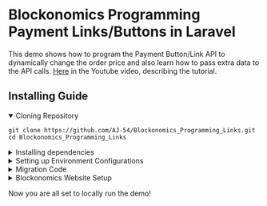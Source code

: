 # Blockonomics Programming Payment Links/Buttons in Laravel

This demo shows how to program the Payment Button/Link API to dynamically change the order price and also learn how to pass extra data to the API calls. [Here](https://www.youtube.com/watch?v=-FYwR1RzjXY) in the Youtube video, describing the tutorial. 

## Installing Guide


<details open>
<summary> Cloning Repository </summary>
 
```
git clone https://github.com/AJ-54/Blockonomics_Programming_Links.git
cd Blockonomics_Programming_Links
```
</details>

<details>
<summary> Installing dependencies </summary>

* `composer install`
* `npm install`
* `cp .env.example .env`
* `php artisan key:generate`
* By now, you have installed all the dependencies and also created copy of the .env file.

</details>

<details>
<summary> Setting up Environment Configurations </summary>

* In the .env file, add database information to allow Laravel to connect to the database, fill in the `DB_HOST`, `DB_PORT`, `DB_DATABASE`, `DB_USERNAME`, and `DB_PASSWORD` options to match the credentials of the local database you created. 
* Place your Blockonomics API Key in the `Blockonomics_API` field. This will allow us to run migrations in the next step.

</details>

<details>
<summary> Migration Code </summary>

* `php artisan migrate`
* `php artisan storage:link`

</details>


<details>
<summary> Blockonomics Website Setup </summary>

* Create your payment link from [here](https://www.blockonomics.co/merchants) by going to PAYMENT BUTTONS/URL tab.
* Head to [this line](https://github.com/AJ-54/Blockonomics_Programming_Links/blob/75a4f139d298cd43dfafe20525d9823a31e3a44b/app/Http/Controllers/HomeController.php#L67) and replace the `parent_uid` with your value. Note that `parent_uid` is the one which is appended in your payment link after `https://www.blockonomics.co/pay-url/`.
* Go to `OPTIONS` in the PAYMENT BUTTONS/URL tab on [this page](https://www.blockonomics.co/merchants#/page3). You need to setup the `ORDER HOOK URL` and `Redirection URL`.
* To test the code locally, follow instructions from [this](https://www.youtube.com/watch?v=6Ydk32avIgo) video and make sure to place the `<domain>/receive` as your order hook url and `<domain>/home` as redirection url. Here `<domain>` is the domain you get from reverse proxy (Ngrok/localtunnel).
* Please make sure you are using `http` and not `https`. Your domain would be in `https` but place `http` URL in the order hook url and redirection url. 
* Make sure to save your changes!

</details>

Now you are all set to locally run the demo!
